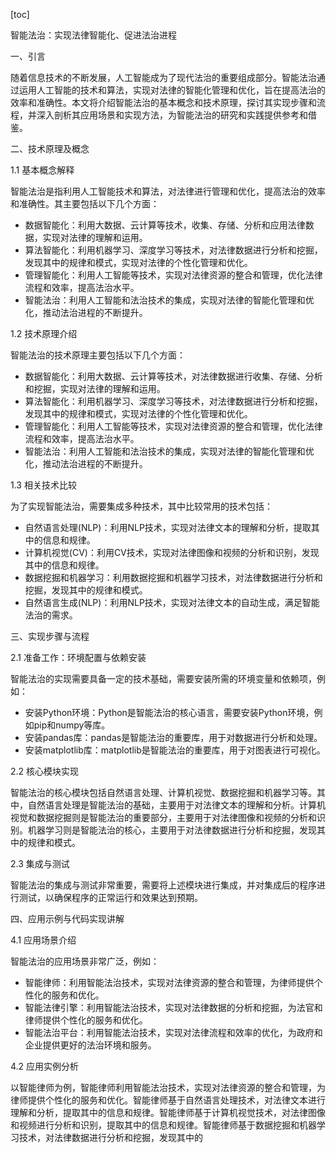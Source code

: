 
[toc]                    
                
                
智能法治：实现法律智能化、促进法治进程

一、引言

随着信息技术的不断发展，人工智能成为了现代法治的重要组成部分。智能法治通过运用人工智能的技术和算法，实现对法律的智能化管理和优化，旨在提高法治的效率和准确性。本文将介绍智能法治的基本概念和技术原理，探讨其实现步骤和流程，并深入剖析其应用场景和实现方法，为智能法治的研究和实践提供参考和借鉴。

二、技术原理及概念

1.1 基本概念解释

智能法治是指利用人工智能技术和算法，对法律进行管理和优化，提高法治的效率和准确性。其主要包括以下几个方面：

- 数据智能化：利用大数据、云计算等技术，收集、存储、分析和应用法律数据，实现对法律的理解和运用。
- 算法智能化：利用机器学习、深度学习等技术，对法律数据进行分析和挖掘，发现其中的规律和模式，实现对法律的个性化管理和优化。
- 管理智能化：利用人工智能等技术，实现对法律资源的整合和管理，优化法律流程和效率，提高法治水平。
- 智能法治：利用人工智能和法治技术的集成，实现对法律的智能化管理和优化，推动法治进程的不断提升。

1.2 技术原理介绍

智能法治的技术原理主要包括以下几个方面：

- 数据智能化：利用大数据、云计算等技术，对法律数据进行收集、存储、分析和挖掘，实现对法律的理解和运用。
- 算法智能化：利用机器学习、深度学习等技术，对法律数据进行分析和挖掘，发现其中的规律和模式，实现对法律的个性化管理和优化。
- 管理智能化：利用人工智能等技术，实现对法律资源的整合和管理，优化法律流程和效率，提高法治水平。
- 智能法治：利用人工智能和法治技术的集成，实现对法律的智能化管理和优化，推动法治进程的不断提升。

1.3 相关技术比较

为了实现智能法治，需要集成多种技术，其中比较常用的技术包括：

- 自然语言处理(NLP)：利用NLP技术，实现对法律文本的理解和分析，提取其中的信息和规律。
- 计算机视觉(CV)：利用CV技术，实现对法律图像和视频的分析和识别，发现其中的信息和规律。
- 数据挖掘和机器学习：利用数据挖掘和机器学习技术，对法律数据进行分析和挖掘，发现其中的规律和模式。
- 自然语言生成(NLP)：利用NLP技术，实现对法律文本的自动生成，满足智能法治的需求。

三、实现步骤与流程

2.1 准备工作：环境配置与依赖安装

智能法治的实现需要具备一定的技术基础，需要安装所需的环境变量和依赖项，例如：

- 安装Python环境：Python是智能法治的核心语言，需要安装Python环境，例如pip和numpy等库。
- 安装pandas库：pandas是智能法治的重要库，用于对数据进行分析和处理。
- 安装matplotlib库：matplotlib是智能法治的重要库，用于对图表进行可视化。

2.2 核心模块实现

智能法治的核心模块包括自然语言处理、计算机视觉、数据挖掘和机器学习等。其中，自然语言处理是智能法治的基础，主要用于对法律文本的理解和分析。计算机视觉和数据挖掘则是智能法治的重要部分，主要用于对法律图像和视频的分析和识别。机器学习则是智能法治的核心，主要用于对法律数据进行分析和挖掘，发现其中的规律和模式。

2.3 集成与测试

智能法治的集成与测试非常重要，需要将上述模块进行集成，并对集成后的程序进行测试，以确保程序的正常运行和效果达到预期。

四、应用示例与代码实现讲解

4.1 应用场景介绍

智能法治的应用场景非常广泛，例如：

- 智能律师：利用智能法治技术，实现对法律资源的整合和管理，为律师提供个性化的服务和优化。
- 智能法律引擎：利用智能法治技术，实现对法律数据的分析和挖掘，为法官和律师提供个性化的服务和优化。
- 智能法治平台：利用智能法治技术，实现对法律流程和效率的优化，为政府和企业提供更好的法治环境和服务。

4.2 应用实例分析

以智能律师为例，智能律师利用智能法治技术，实现对法律资源的整合和管理，为律师提供个性化的服务和优化。智能律师基于自然语言处理技术，对法律文本进行理解和分析，提取其中的信息和规律。智能律师基于计算机视觉技术，对法律图像和视频进行分析和识别，提取其中的信息和规律。智能律师基于数据挖掘和机器学习技术，对法律数据进行分析和挖掘，发现其中的

